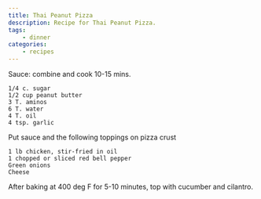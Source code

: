 ```yaml
---
title: Thai Peanut Pizza
description: Recipe for Thai Peanut Pizza.
tags:
    - dinner
categories:
    - recipes
---
```


Sauce: combine and cook 10-15 mins.

```
1/4 c. sugar
1/2 cup peanut butter
3 T. aminos
6 T. water
4 T. oil
4 tsp. garlic
```

Put sauce and the following toppings on pizza crust

```
1 lb chicken, stir-fried in oil
1 chopped or sliced red bell pepper
Green onions
Cheese
```

After baking at 400 deg F for 5-10 minutes, top with cucumber and cilantro.